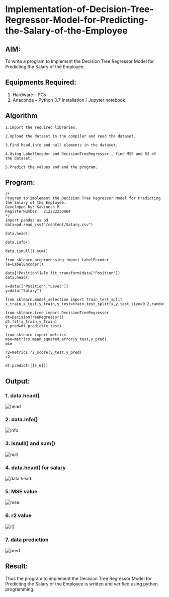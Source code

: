# Implementation-of-Decision-Tree-Regressor-Model-for-Predicting-the-Salary-of-the-Employee

## AIM:
To write a program to implement the Decision Tree Regressor Model for Predicting the Salary of the Employee.

## Equipments Required:
1. Hardware – PCs
2. Anaconda – Python 3.7 Installation / Jupyter notebook

## Algorithm
```
1.Import the required libraries.

2.Upload the dataset in the compiler and read the dataset.

3.Find head,info and null elements in the dataset.

4.Using LabelEncoder and DecisionTreeRegressor , find MSE and R2 of the dataset.

5.Predict the values and end the program.
```
## Program:
```
/*
Program to implement the Decision Tree Regressor Model for Predicting the Salary of the Employee.
Developed by: Kavinesh M
RegisterNumber:  212222230064
*/
import pandas as pd
data=pd.read_csv("/content/Salary.csv")

data.head()

data.info()

data.isnull().sum()

from sklearn.preprocessing import LabelEncoder
le=LabelEncoder()

data["Position"]=le.fit_transform(data["Position"])
data.head()

x=data[["Position","Level"]]
y=data["Salary"]

from sklearn.model_selection import train_test_split
x_train,x_test,y_train,y_test=train_test_split(x,y,test_size=0.2,random_state=2)

from sklearn.tree import DecisionTreeRegressor
dt=DecisionTreeRegressor()
dt.fit(x_train,y_train)
y_pred=dt.predict(x_test)

from sklearn import metrics
mse=metrics.mean_squared_error(y_test,y_pred)
mse

r2=metrics.r2_score(y_test,y_pred)
r2

dt.predict([[5,6]])
```

## Output:
### 1. data.head()
![head](https://github.com/kavinesh8476/Implementation-of-Decision-Tree-Regressor-Model-for-Predicting-the-Salary-of-the-Employee/assets/118466561/5fdc6e33-91ec-44fe-9592-e221b2ece430)

### 2. data.info()
![info](https://github.com/kavinesh8476/Implementation-of-Decision-Tree-Regressor-Model-for-Predicting-the-Salary-of-the-Employee/assets/118466561/c085ddd7-18dc-424a-962d-ba7537d06f96)

### 3. isnull() and sum()
![null](https://github.com/kavinesh8476/Implementation-of-Decision-Tree-Regressor-Model-for-Predicting-the-Salary-of-the-Employee/assets/118466561/58717c61-714b-400b-beda-ce96ccd5977d)

### 4. data.head() for salary 
![data head](https://github.com/kavinesh8476/Implementation-of-Decision-Tree-Regressor-Model-for-Predicting-the-Salary-of-the-Employee/assets/118466561/641c5a6b-34b8-4235-bb01-798a1410d9d6)

### 5. MSE value
![mse](https://github.com/kavinesh8476/Implementation-of-Decision-Tree-Regressor-Model-for-Predicting-the-Salary-of-the-Employee/assets/118466561/d7a0b3df-bb2a-4d00-9c90-729ddcde8555)

### 6. r2 value
![r2](https://github.com/kavinesh8476/Implementation-of-Decision-Tree-Regressor-Model-for-Predicting-the-Salary-of-the-Employee/assets/118466561/00ed3fac-2e33-4d45-a798-9067ccc63f99)

### 7. data prediction
![pred](https://github.com/kavinesh8476/Implementation-of-Decision-Tree-Regressor-Model-for-Predicting-the-Salary-of-the-Employee/assets/118466561/1732cbd7-76b6-4b4d-82d0-1511f7aab312)


## Result:
Thus the program to implement the Decision Tree Regressor Model for Predicting the Salary of the Employee is written and verified using python programming.
